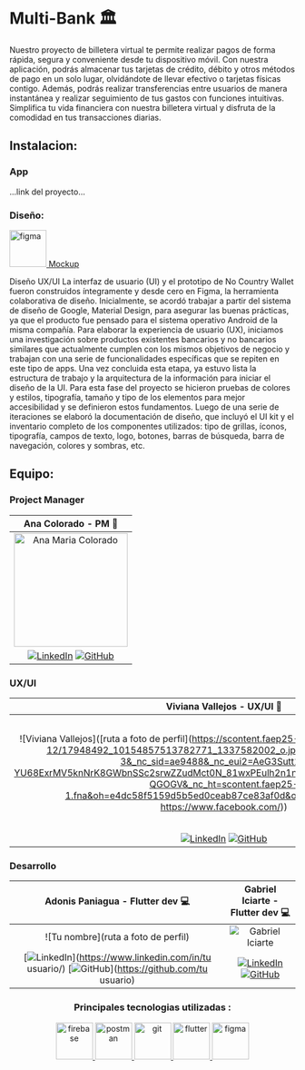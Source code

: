 # Multi-Bank :classical_building:


Nuestro proyecto de billetera virtual te permite realizar pagos de forma rápida, segura y conveniente desde tu dispositivo móvil. Con nuestra aplicación, podrás almacenar tus tarjetas de crédito, débito y otros métodos de pago en un solo lugar, olvidándote de llevar efectivo o tarjetas físicas contigo. Además, podrás realizar transferencias entre usuarios de manera instantánea y realizar seguimiento de tus gastos con funciones intuitivas. Simplifica tu vida financiera con nuestra billetera virtual y disfruta de la comodidad en tus transacciones diarias.

## Instalacion:
### App

...link del proyecto...

### Diseño:

 <a href="https://www.figma.com/file/oB7ngcThS1mvfNxasSbVeL/Dise%C3%B1o-UI?type=design&node-id=35%3A258&mode=design&t=yhEGjRCwmwqg3INk-1"  target="_blank" > <img src="https://www.vectorlogo.zone/logos/figma/figma-icon.svg" alt="figma" width="65" height="65"/> Mockup
 </a>

 Diseño UX/UI
La interfaz de usuario (UI) y el prototipo de No Country Wallet fueron construidos íntegramente y desde cero en Figma, la herramienta colaborativa de diseño. Inicialmente, se acordó trabajar a partir del sistema de diseño de Google, Material Design, para asegurar las buenas prácticas, ya que el producto fue pensado para el sistema operativo Android de la misma compañía. Para elaborar la experiencia de usuario (UX), iniciamos una investigación sobre productos existentes bancarios y no bancarios similares que actualmente cumplen con los mismos objetivos de negocio y trabajan con una serie de funcionalidades específicas que se repiten en este tipo de apps. Una vez concluida esta etapa, ya estuvo lista la estructura de trabajo y la arquitectura de la información para iniciar el diseño de la UI. Para esta fase del proyecto se hicieron pruebas de colores y estilos, tipografía, tamaño y tipo de los elementos para mejor accesibilidad y se definieron estos fundamentos. Luego de una serie de iteraciones se elaboró la documentación de diseño, que incluyó el UI kit y el inventario completo de los componentes utilizados: tipo de grillas, íconos, tipografía, campos de texto, logo, botones, barras de búsqueda, barra de navegación, colores y sombras, etc.

## Equipo:

### Project Manager 
| Ana Colorado - PM :briefcase: |
|:-----------------------------:|
|<img src="https://media.licdn.com/dms/image/D4E03AQFnMCqvy99zMw/profile-displayphoto-shrink_800_800/0/1691626769745?e=1700092800&v=beta&t=hnx2Iw3OIMLp5Z6cMOexrTBtDP-rjffGJwQd8IUwCow" alt="Ana Maria Colorado" width="200" > | 
| [![LinkedIn](https://img.shields.io/badge/-LinkedIn-blue?style=flat-square&logo=Linkedin&logoColor=white)](https://www.linkedin.com/in/ana-cbedoya/)   [![GitHub](https://img.shields.io/badge/-GitHub-black?style=flat-square&logo=GitHub)](https://github.com/AnaColorado) |

### UX/UI
| Viviana Vallejos - UX/UI :art: | Mailen Moran - UX/UI :art: |
|:--------------------------------:|:----------------------------------------:|
| ![Viviana Vallejos]([ruta a foto de perfil](https://scontent.faep25-1.fna.fbcdn.net/v/t35.18174-12/17948492_10154857513782771_1337582002_o.jpg?_nc_cat=109&ccb=1-3&_nc_sid=ae9488&_nc_eui2=AeG3Sutt1svY3-YU68ExrMV5knNrK8GWbnSSc2srwZZudMct0N_81wxPEulh2n1nfI0&_nc_ohc=wtf_zWS9xEQAX-QGOGV&_nc_ht=scontent.faep25-1.fna&oh=e4dc58f5159d5b5ed0ceab87ce83af0d&oe=60C551F7&dl=1, https://www.facebook.com/)) | <img src="https://ca.slack-edge.com/T02KS88FB0E-U044QEQ33GS-d44b89ec1c5e-512" alt="Mailen Moran" width="200"> |
| [![LinkedIn](https://img.shields.io/badge/-LinkedIn-blue?style=flat-square&logo=Linkedin&logoColor=white)](https://www.linkedin.com/in/vivivallejos/) [![GitHub](https://img.shields.io/badge/-GitHub-black?style=flat-square&logo=GitHub)](https://github.com/ViviVallejos ) |  [![LinkedIn](https://img.shields.io/badge/-LinkedIn-blue?style=flat-square&logo=Linkedin&logoColor=white)](https://www.linkedin.com/in/mailen-moran/) [![GitHub](https://img.shields.io/badge/-GitHub-black?style=flat-square&logo=GitHub)](https://github.com/KityMai ) 


### Desarrollo

 Adonis Paniagua - Flutter dev :computer: | Gabriel Iciarte - Flutter dev :computer: |
:----------------------------------------:|:----------------------------------------:|
| ![Tu nombre](ruta a foto de perfil) | ![Gabriel Iciarte](https://avatars.githubusercontent.com/u/89669517?s=200&u=2617b95f5cc81b1b675b2e634261762017d39073&v=4) |
 [![LinkedIn](https://img.shields.io/badge/-LinkedIn-blue?style=flat-square&logo=Linkedin&logoColor=white)](https://www.linkedin.com/in/tu usuario/) [![GitHub](https://img.shields.io/badge/-GitHub-black?style=flat-square&logo=GitHub)](https://github.com/tu usuario) | [![LinkedIn](https://img.shields.io/badge/-LinkedIn-blue?style=flat-square&logo=Linkedin&logoColor=white)](https://www.linkedin.com/in/ciarte/) [![GitHub](https://img.shields.io/badge/-GitHub-black?style=flat-square&logo=GitHub)](https://github.com/ciarte) |

<p align="center"> 
 
<div align="center">
  <h3 style="font-weight: bold;">Principales tecnologias utilizadas :</h3>
</div>
 
</p>
 <p align="center"> 
 <a href="https://firebase.google.com/" target="_blank"> <img src="https://www.vectorlogo.zone/logos/firebase/firebase-icon.svg" alt="firebase" width="65" height="65"/>   </a>
 <a href="https://postman.com" target="_blank"> <img src="https://www.vectorlogo.zone/logos/getpostman/getpostman-icon.svg" alt="postman" width="65" height="65"/>   </a>
 <a href="https://git-scm.com/" target="_blank"> <img src="https://www.vectorlogo.zone/logos/git-scm/git-scm-icon.svg" alt="git" width="65" height="65"/>   </a>
 <a href="https://https://flutter.dev/" target="_blank"> <img src="https://www.vectorlogo.zone/logos/flutterio/flutterio-icon.svg" alt="flutter" width="65" height="65"/>   </a>
 <a href="https://https://figma.com/" target="_blank"> <img src="https://www.vectorlogo.zone/logos/figma/figma-icon.svg" alt="figma" width="65" height="65"/>  </a>
</p>
